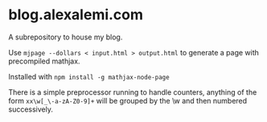# blog.alexalemi.com

A subrepository to house my blog.

Use `mjpage --dollars < input.html > output.html` to generate a page with precompiled mathjax.

Installed with `npm install -g mathjax-node-page`

There is a simple preprocessor running to handle counters, anything of the form
`xx\w[_\-a-zA-Z0-9]+` will be grouped by the \w and then numbered successively.
